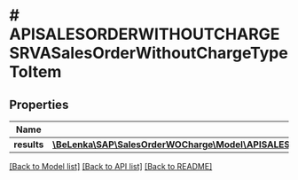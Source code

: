 # # APISALESORDERWITHOUTCHARGESRVASalesOrderWithoutChargeTypeToItem

## Properties

Name | Type | Description | Notes
------------ | ------------- | ------------- | -------------
**results** | [**\BeLenka\SAP\SalesOrderWOCharge\Model\APISALESORDERWITHOUTCHARGESRVASalesOrderWithoutChargeItemType[]**](APISALESORDERWITHOUTCHARGESRVASalesOrderWithoutChargeItemType.md) |  | [optional]

[[Back to Model list]](../../README.md#models) [[Back to API list]](../../README.md#endpoints) [[Back to README]](../../README.md)
